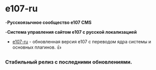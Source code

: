 # e107-ru

-**Русскоязычное сообщество e107 CMS** 

-**Система управления сайтом е107 с русской локализацией**
 
* [e107-ru](https://e107-ru.com) - обновленная версия e107 с переводом ядра системы и основных плагинов. :+1:

### Стабильный релиз с последними обновлениями.

